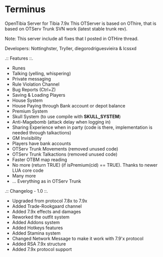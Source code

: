 # Terminus
OpenTibia Server for Tibia 7.9x
This OTServer is based on OThire, that is based on OTServ Trunk SVN work (latest stable trunk rev).

Note: This server include all fixes that I posted in OTHire thread.

Developers: Nottinghster, Tryller, diegorodriguesvieira & lcssxd

.:: Features ::.

- Runes
- Talking (yelling, whispering)
- Private messaging
- Rule Violation Channel
- Bug Reports (Ctrl+Z)
- Saving & Loading Players
- House System
- House Paying through Bank account or depot balance
- Premium System
- Skull System (to use compile with __SKULL_SYSTEM__)
- Anti-Magebomb (attack delay when logging in)
- Sharing Experience when in party (code is there, implementation is needed through talkactions)
- GM Invisibility
- Players have bank accounts
- OTServ Trunk Movements (removed unused code)
- OTServ Trunk Talkactions (removed unused code)
- Faster OTBM map reading
- No more (return TRUE) (if isPremium(cid) == TRUE). Thanks to newer LUA core code
- Many more
- ... Everything as in OTServ Trunk

.:: Changelog - 1.0 ::.

- Upgraded from protocol 7.8x to 7.9x
- Added Trade-Rookgaard channel
- Added 7.9x effects and damages
- Reworked the outfit system
- Added Addons system
- Added Hotkeys features
- Added Stamina system
- Changed Network Message to make it work with 7.9'x protocol
- Added RSA 7.9x structure
- Added 7.9x protocol support
